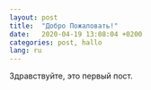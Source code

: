 ```yaml
---
layout: post
title:  "Добро Пожаловать!"
date:   2020-04-19 13:08:04 +0200
categories: post, hallo
lang: ru
---
```


Здравствуйте, это первый пост.
